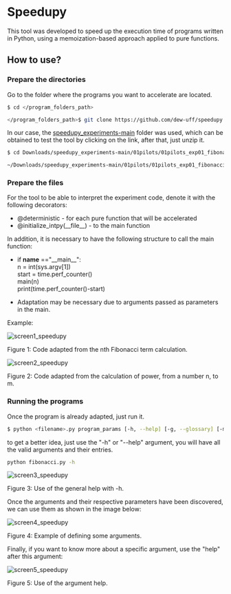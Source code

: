 # Speedupy
This tool was developed to speed up the execution time of programs written in Python, using a memoization-based approach applied to pure functions.

## How to use?

### Prepare the directories

Go to the folder where the programs you want to accelerate are located.
```bash
$ cd </program_folders_path>

</program_folders_path>$ git clone https://github.com/dew-uff/speedupy.git
```
In our case, the [speedupy_experiments-main](https://github.com/dew-uff/speedupy_experiments) folder was used, which can be obtained to test the tool by clicking on the link, after that, just unzip it.
```bash
$ cd Downloads/speedupy_experiments-main/01pilots/01pilots_exp01_fibonacci

~/Downloads/speedupy_experiments-main/01pilots/01pilots_exp01_fibonacci $ git clone https://github.com/dew-uff/speedupy.git
```

### Prepare the files
For the tool to be able to interpret the experiment code, denote it with the following decorators:

* @deterministic - for each pure function that will be accelerated
* @initialize_intpy(\_\_file\_\_) - to the main function

In addition, it is necessary to have the following structure to call the main function:
* if __name__ =="\_\_main\_\_":
     </br>n = int(sys.argv[1])
     </br>start = time.perf_counter()
     </br>main(n)
     </br>print(time.perf_counter()-start)

* Adaptation may be necessary due to arguments passed as parameters in the main.

Example:

![screen1_speedupy](https://github.com/dew-uff/speedupy/assets/18330758/35d7db61-1e9a-405f-ae78-bea5e6903d75)

Figure 1: Code adapted from the nth Fibonacci term calculation.


![screen2_speedupy](https://github.com/dew-uff/speedupy/assets/18330758/ec32db82-8ed2-4bab-b6bb-f53d2ab46b6d)

Figure 2: Code adapted from the calculation of power, from a number n, to m.

### Running the programs
Once the program is already adapted, just run it.
```bash
$ python <filename>.py program_params [-h, --help] [-g, --glossary] [-m memory|help, --memory memory|help] [-0, --no-cache] [- H type|help, --hash type|help] [-M method|help, --marshalling method|help] [-s form|help, --storage form|help]
```
to get a better idea, just use the "-h" or "--help" argument, you will have all the valid arguments and their entries.
```bash
python fibonacci.py -h
```

![screen3_speedupy](https://github.com/dew-uff/speedupy/assets/18330758/8b154302-8d80-460b-a16d-3a6b837aa58e)

Figure 3: Use of the general help with -h.


Once the arguments and their respective parameters have been discovered, we can use them as shown in the image below:

![screen4_speedupy](https://github.com/dew-uff/speedupy/assets/18330758/017d0839-084e-4e01-a69c-65e60c2c772f)

Figure 4: Example of defining some arguments.

Finally, if you want to know more about a specific argument, use the "help" after this argument:

![screen5_speedupy](https://github.com/dew-uff/speedupy/assets/18330758/be602515-fb86-4191-8f9c-bdca80405348)

Figure 5: Use of the argument help.



